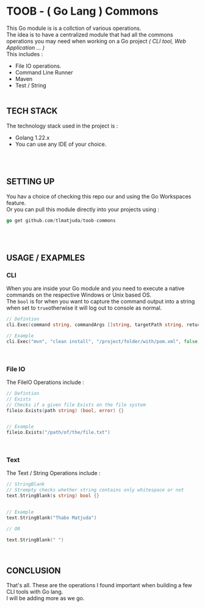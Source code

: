 # TOOB - ( Go Lang ) Commons

This Go module is is a collction of various operations. </br>
The idea is to have a centralized module that had all the commons operations you may need when working on a Go project _(  CLI tool, Web Application ... )_ </br>
This includes :

* File IO operations.
* Command Line Runner
* Maven
* Test / String
  </br>
  </br>

## TECH STACK

The technology stack used in the project is :

* Golang 1.22.x
* You can use any IDE of your choice.

</br>
</br>

## SETTING UP

You hav a choice of checking this repo our and using the Go Workspaces feature. </br>
Or you can pull this module directly into your projects using :

```go
go get github.com/tlmatjuda/toob-commons
```

</br>
</br>

## USAGE / EXAPMLES

### CLI

When you are inside your Go module and you need to execute a native commands on the respective Windows or Unix based OS. </br>
The `bool` is for when you want to capture the command output into a string when set to `true`otherwise it will log out to console as normal.

```go
// Defintion
cli.Exec(command string, commandArgs []string, targetPath string, returnOutput bool) string {}

// Example
cli.Exec("mvn", "clean install", "/project/folder/with/pom.xml", false)
```

</br>

### File IO

The FileIO Operations include :

```go
// Defintion
// Exists
// Checks if a given file Exists on the file system
fileio.Exists(path string) (bool, error) {}


// Example
fileio.Exists("/path/of/the/file.txt")
```

</br>

### Text

The Text / String Operations include :

```go
// StringBlank
// Strempty checks whether string contains only whitespace or not
text.StringBlank(s string) bool {}


// Example
text.StringBlank("Thabo Matjuda")

// OR

text.StringBlank(" ")

```

</br>

## CONCLUSION

That's all. These are the operations I found important when building a few CLI tools with Go lang. </br>
I will be adding more as we go.

</br>
</br
></br>
